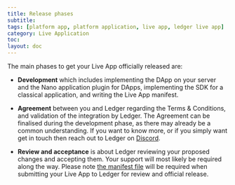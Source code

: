 ```yaml
---
title: Release phases
subtitle:
tags: [platform app, platform application, live app, ledger live app]
category: Live Application
toc:
layout: doc
---
```



The main phases to get your Live App officially released are:

- **Development** which includes implementing the DApp on your server and the Nano application plugin for DApps, implementing the SDK for a classical application, and writing the Live App manifest. 
 
- **Agreement** between you and Ledger regarding the Terms & Conditions, and validation of the integration by Ledger. The Agreement can be finalised during the development phase, as there may already be a common understanding.
  If you want to know more, or if you simply want get in touch then reach out to Ledger on [Discord](https://discord.gg/Ledger).

- **Review and acceptance** is about Ledger reviewing your proposed changes and accepting them. Your support will most likely be required along the way. Please note [the manifest file](../manifest) will be required when submitting your Live App to Ledger for review and official release. 

